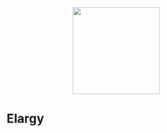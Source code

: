 <center>
  <a href="#"><img src="https://i.imgur.com/MNS07wJ.png?1" height="200"></a>
</center>

# Elargy
